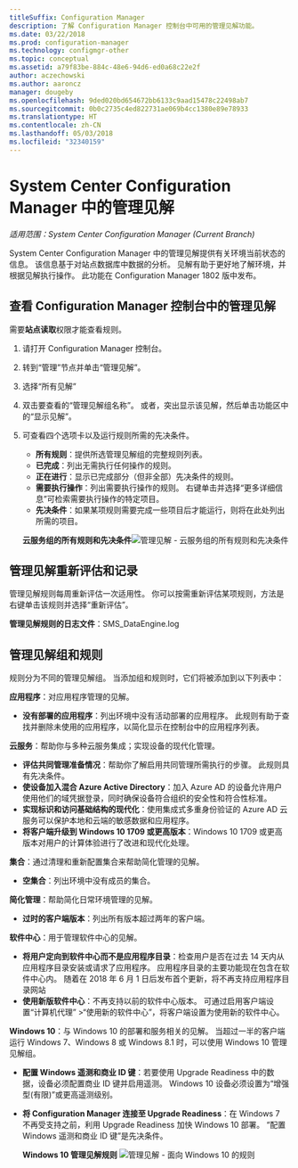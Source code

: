 ```yaml
---
titleSuffix: Configuration Manager
description: 了解 Configuration Manager 控制台中可用的管理见解功能。
ms.date: 03/22/2018
ms.prod: configuration-manager
ms.technology: configmgr-other
ms.topic: conceptual
ms.assetid: a79f83be-884c-48e6-94d6-ed0a68c22e2f
author: aczechowski
ms.author: aaroncz
manager: dougeby
ms.openlocfilehash: 9ded020bd654672bb6133c9aad15478c22498ab7
ms.sourcegitcommit: 0b0c2735c4ed822731ae069b4cc1380e89e78933
ms.translationtype: HT
ms.contentlocale: zh-CN
ms.lasthandoff: 05/03/2018
ms.locfileid: "32340159"
---
```

# <a name="management-insights-in-system-center-configuration-manager"></a>System Center Configuration Manager 中的管理见解

*适用范围：System Center Configuration Manager (Current Branch)*

System Center Configuration Manager 中的管理见解提供有关环境当前状态的信息。 该信息基于对站点数据库中数据的分析。 见解有助于更好地了解环境，并根据见解执行操作。 此功能在 Configuration Manager 1802 版中发布。 <!--1353967-->

## <a name="review-management-insights-in-the-configuration-manager-console"></a>查看 Configuration Manager 控制台中的管理见解 
需要**站点读取**权限才能查看规则。

1. 请打开 Configuration Manager 控制台。 
2. 转到“管理”节点并单击“管理见解”。
3. 选择“所有见解”
4. 双击要查看的“管理见解组名称”。 或者，突出显示该见解，然后单击功能区中的“显示见解”。 
5. 可查看四个选项卡以及运行规则所需的先决条件。 
    - **所有规则**：提供所选管理见解组的完整规则列表。
    - **已完成**：列出无需执行任何操作的规则。 
    - **正在进行**：显示已完成部分（但非全部）先决条件的规则。
    - **需要执行操作**：列出需要执行操作的规则。 右键单击并选择“更多详细信息”可检索需要执行操作的特定项目。 
    - **先决条件**：如果某项规则需要完成一些项目后才能运行，则将在此处列出所需的项目。   
    
    **云服务组的所有规则和先决条件**![管理见解 - 云服务组的所有规则和先决条件](./media/Management-insights-all-cloud-rules.png)

## <a name="management-insights-reevaluation-and-logging"></a>管理见解重新评估和记录
管理见解规则每周重新评估一次适用性。 你可以按需重新评估某项规则，方法是右键单击该规则并选择“重新评估”。

**管理见解规则的日志文件**：SMS_DataEngine.log
## <a name="management-insights-groups-and-rules"></a>管理见解组和规则
规则分为不同的管理见解组。 当添加组和规则时，它们将被添加到以下列表中：

**应用程序**：对应用程序管理的见解。

- **没有部署的应用程序**：列出环境中没有活动部署的应用程序。 此规则有助于查找并删除未使用的应用程序，以简化显示在控制台中的应用程序列表。 

**云服务**：帮助你与多种云服务集成；实现设备的现代化管理。 
 - **评估共同管理准备情况**：帮助你了解启用共同管理所需执行的步骤。 此规则具有先决条件。 
 - **使设备加入混合 Azure Active Directory**：加入 Azure AD 的设备允许用户使用他们的域凭据登录，同时确保设备符合组织的安全性和符合性标准。 
 - **实现标识和访问基础结构的现代化**：使用集成式多重身份验证的 Azure AD 云服务可以保护本地和云端的敏感数据和应用程序。 
 - **将客户端升级到 Windows 10 1709 或更高版本**：Windows 10 1709 或更高版本对用户的计算体验进行了改进和现代化处理。 


**集合**：通过清理和重新配置集合来帮助简化管理的见解。
   - **空集合**：列出环境中没有成员的集合。 

**简化管理**：帮助简化日常环境管理的见解。 
   - **过时的客户端版本**：列出所有版本超过两年的客户端。 

**软件中心**：用于管理软件中心的见解。 
   - **将用户定向到软件中心而不是应用程序目录**：检查用户是否在过去 14 天内从应用程序目录安装或请求了应用程序。 应用程序目录的主要功能现在包含在软件中心内。 随着在 2018 年 6 月 1 日后发布首个更新，将不再支持应用程序目录网站
   - **使用新版软件中心**：不再支持以前的软件中心版本。 可通过启用客户端设置“计算机代理” >“使用新的软件中心”，将客户端设置为使用新的软件中心。

**Windows 10**：与 Windows 10 的部署和服务相关的见解。 当超过一半的客户端运行 Windows 7、Windows 8 或 Windows 8.1 时，可以使用 Windows 10 管理见解组。
   - **配置 Windows 遥测和商业 ID 键**：若要使用 Upgrade Readiness 中的数据，设备必须配置商业 ID 键并启用遥测。 Windows 10 设备必须设置为“增强型(有限)”或更高遥测级别。
   - **将 Configuration Manager 连接至 Upgrade Readiness**：在 Windows 7 不再受支持之前，利用 Upgrade Readiness 加快 Windows 10 部署。 “配置 Windows 遥测和商业 ID 键”是先决条件。

     **Windows 10 管理见解规则**
    ![管理见解 - 面向 Windows 10 的规则](./media/Windows-10-insights-group.png)
    